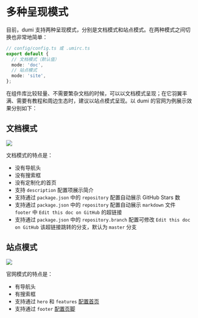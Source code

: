 # 多种呈现模式

目前，dumi 支持两种呈现模式，分别是文档模式和站点模式。在两种模式之间切换也非常地简单：

```ts
// config/config.ts 或 .umirc.ts
export default {
  // 文档模式（默认值）
  mode: 'doc',
  // 站点模式
  mode: 'site',
};
```

在组件库比较轻量、不需要繁杂文档的时候，可以以文档模式呈现；在它羽翼丰满、需要有教程和周边生态时，建议以站点模式呈现。以 dumi 的官网为例展示效果分别如下：

## 文档模式

![](https://gw.alipayobjects.com/zos/bmw-prod/86ddc125-75e0-49e0-920b-f9497e806cf1/k7iyfr0t_w2600_h1754.png)

文档模式的特点是：

- 没有导航头
- 没有搜索框
- 没有定制化的首页
- 支持 `description` 配置项展示简介
- 支持通过 `package.json` 中的 `repository` 配置自动展示 GitHub Stars 数
- 支持通过 `package.json` 中的 `repository` 配置自动展示 `markdown` 文件 `footer` 中 `Edit this doc on GitHub` 的超链接
- 支持通过 `package.json` 中的 `repository.branch` 配置可修改 `Edit this doc on GitHub` 该超链接跳转的分支，默认为 `master` 分支

## 站点模式

![](https://gw.alipayobjects.com/zos/bmw-prod/7ce6770d-df19-48fa-853e-64cbbf41b762/k7iyfarw_w2600_h1754.png)

官网模式的特点是：

- 有导航头
- 有搜索框
- 支持通过 `hero` 和 `features` [配置首页](/config/frontmatter#hero)
- 支持通过 `footer` [配置页脚](/config/frontmatter#footer)
